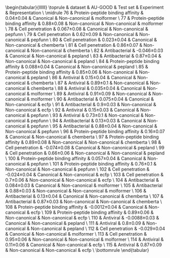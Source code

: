 \begin{tabular}{llllll}
\toprule
 & dataset & AU-GOOD & Test set & Experiment & Representation \\
\midrule
76 & Protein-peptide
binding affinity & 0.04±0.04 & Canonical & Non-canonical & molformer \\
77 & Protein-peptide
binding affinity & 0.88±0.08 & Non-canonical & Non-canonical & molformer \\
78 & Cell penetration & 0.067±0.08 & Canonical & Non-canonical & pepfunn \\
79 & Cell penetration & 0.62±0.09 & Non-canonical & Non-canonical & pepfunn \\
80 & Cell penetration & 0.023±0.04 & Canonical & Non-canonical & chemberta \\
81 & Cell penetration & 0.86±0.07 & Non-canonical & Non-canonical & chemberta \\
82 & Antibacterial & -0.046±0.03 & Canonical & Non-canonical & pepland \\
83 & Antibacterial & 0.87±0.04 & Non-canonical & Non-canonical & pepland \\
84 & Protein-peptide
binding affinity & 0.088±0.04 & Canonical & Non-canonical & pepland \\
85 & Protein-peptide
binding affinity & 0.85±0.06 & Non-canonical & Non-canonical & pepland \\
86 & Antiviral & 0.15±0.04 & Canonical & Non-canonical & chemberta \\
87 & Antiviral & 0.89±0.1 & Non-canonical & Non-canonical & chemberta \\
88 & Antiviral & 0.035±0.04 & Canonical & Non-canonical & molformer \\
89 & Antiviral & 0.91±0.09 & Non-canonical & Non-canonical & molformer \\
90 & Antibacterial & 0.075±0.04 & Canonical & Non-canonical & ecfp \\
91 & Antibacterial & 0.9±0.03 & Non-canonical & Non-canonical & ecfp \\
92 & Antiviral & 0.15±0.03 & Canonical & Non-canonical & pepfunn \\
93 & Antiviral & 0.73±0.1 & Non-canonical & Non-canonical & pepfunn \\
94 & Antibacterial & 0.13±0.03 & Canonical & Non-canonical & pepfunn \\
95 & Antibacterial & 0.88±0.04 & Non-canonical & Non-canonical & pepfunn \\
96 & Protein-peptide
binding affinity & 0.16±0.07 & Canonical & Non-canonical & chemberta \\
97 & Protein-peptide
binding affinity & 0.89±0.08 & Non-canonical & Non-canonical & chemberta \\
98 & Cell penetration & -0.074±0.08 & Canonical & Non-canonical & pepland \\
99 & Cell penetration & 0.66±0.06 & Non-canonical & Non-canonical & pepland \\
100 & Protein-peptide
binding affinity & 0.057±0.04 & Canonical & Non-canonical & pepfunn \\
101 & Protein-peptide
binding affinity & 0.76±0.1 & Non-canonical & Non-canonical & pepfunn \\
102 & Cell penetration & -0.024±0.04 & Canonical & Non-canonical & ecfp \\
103 & Cell penetration & 0.7±0.06 & Non-canonical & Non-canonical & ecfp \\
104 & Antibacterial & 0.084±0.03 & Canonical & Non-canonical & molformer \\
105 & Antibacterial & 0.88±0.03 & Non-canonical & Non-canonical & molformer \\
106 & Antibacterial & 0.13±0.04 & Canonical & Non-canonical & chemberta \\
107 & Antibacterial & 0.87±0.03 & Non-canonical & Non-canonical & chemberta \\
108 & Protein-peptide
binding affinity & -0.0012±0.04 & Canonical & Non-canonical & ecfp \\
109 & Protein-peptide
binding affinity & 0.89±0.06 & Non-canonical & Non-canonical & ecfp \\
110 & Antiviral & -0.0088±0.03 & Canonical & Non-canonical & pepland \\
111 & Antiviral & 0.8±0.09 & Non-canonical & Non-canonical & pepland \\
112 & Cell penetration & -0.029±0.04 & Canonical & Non-canonical & molformer \\
113 & Cell penetration & 0.95±0.06 & Non-canonical & Non-canonical & molformer \\
114 & Antiviral & 0.11±0.06 & Canonical & Non-canonical & ecfp \\
115 & Antiviral & 0.87±0.09 & Non-canonical & Non-canonical & ecfp \\
\bottomrule
\end{tabular}
